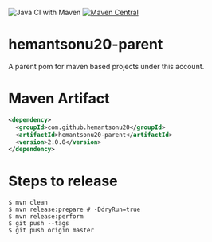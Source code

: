![Java CI with Maven](https://github.com/hemantsonu20/hemantsonu20-parent/workflows/Java%20CI%20with%20Maven/badge.svg)
[![Maven Central](https://img.shields.io/maven-central/v/com.github.hemantsonu20/hemantsonu20-parent.svg?label=Maven%20Central&color=brightgreen)](https://search.maven.org/search?q=g:%22com.github.hemantsonu20%22%20AND%20a:%22hemantsonu20-parent%22)


# hemantsonu20-parent
A parent pom for maven based projects under this account.

# Maven Artifact
```xml
<dependency>
  <groupId>com.github.hemantsonu20</groupId>
  <artifactId>hemantsonu20-parent</artifactId>
  <version>2.0.0</version>
</dependency>
```

# Steps to release
```
$ mvn clean
$ mvn release:prepare # -DdryRun=true
$ mvn release:perform
$ git push --tags
$ git push origin master
```
